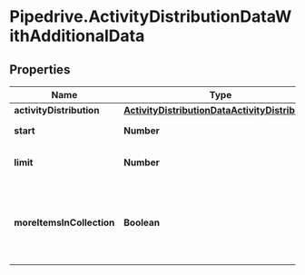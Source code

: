 # Pipedrive.ActivityDistributionDataWithAdditionalData

## Properties

Name | Type | Description | Notes
------------ | ------------- | ------------- | -------------
**activityDistribution** | [**ActivityDistributionDataActivityDistribution**](ActivityDistributionDataActivityDistribution.md) |  | [optional] 
**start** | **Number** | Pagination start | [optional] 
**limit** | **Number** | Items shown per page | [optional] 
**moreItemsInCollection** | **Boolean** | If there are more list items in the collection than displayed or not | [optional] 


